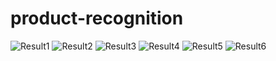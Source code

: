 # product-recognition

![Result1](https://github.com/srinithish/product-recognition/blob/master/results/download%20(8).png)
![Result2](https://github.com/srinithish/product-recognition/blob/master/results/download%20(21).png)
![Result3](https://github.com/srinithish/product-recognition/blob/master/results/download%20(2).png)
![Result4](https://github.com/srinithish/product-recognition/blob/master/results/download%20(10).png)
![Result5](https://github.com/srinithish/product-recognition/blob/master/results/download%20(19).png)
![Result6](https://github.com/srinithish/product-recognition/blob/master/results/download%20(20).png)
